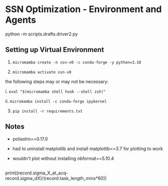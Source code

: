 # SSN Optimization - Environment and Agents

python -m scripts.drafts.driver2.py

## Setting up Virtual Environment

1. `micromamba create -n ssn-v0 -c conda-forge -y python=3.10`

2. `micromamba activate ssn-v0`

the following steps may or may not be necessary:

i. `eval "$(micromamba shell hook --shell zsh)"`

ii. `micromamba install -c conda-forge ipykernel`

3. `pip install -r requirements.txt`



## Notes

- poliastro==0.17.0

- had to uninstall matplotlib and install matplotlib==3.7 for plotting to work 

- wouldn't plot without installing nbformat==5.10.4


## 

print((record.sigma_X_at_acq-record.sigma_dX)/(record.task_length_mins*60))